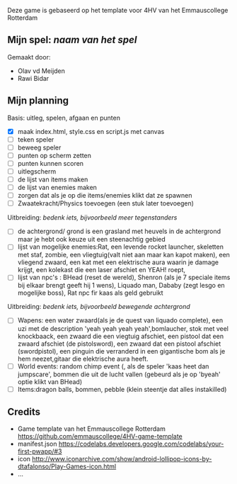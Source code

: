 Deze game is gebaseerd op het template voor 4HV van het Emmauscollege Rotterdam

## Mijn spel: *naam van het spel*
Gemaakt door:
- Olav vd Meijden
- Rawi Bidar

## Mijn planning

Basis: uitleg, spelen, afgaan en punten
- [x] maak index.html, style.css en script.js met canvas
- [ ] teken speler
- [ ] beweeg speler
- [ ] punten op scherm zetten
- [ ] punten kunnen scoren
- [ ] uitlegscherm
- [ ] de lijst van items maken
- [ ] de lijst van enemies maken
- [ ] zorgen dat als je op die items/enemies klikt dat ze spawnen
- [ ] Zwaatekracht/Physics toevoegen (een stuk later toevoegen)

Uitbreiding: *bedenk iets, bijvoorbeeld meer tegenstanders*
- [ ] de achtergrond/ grond is een grasland met heuvels in de achtergrond maar je hebt ook keuze uit een steenachtig gebied
- [ ] lijst van mogelijke enemies:Rat, een levende rocket launcher, skeletten met staf, zombie, een vliegtuig(valt niet aan maar kan kapot maken), een vliegend zwaard, een kat met een elektrische aura waarin je damage krijgt, een kolekast die een laser afschiet en YEAH! roept, 
- [ ] lijst van npc's : BHead (reset de wereld), Shenron (als je 7 speciale items bij elkaar brengt geeft hij 1 wens), Liquado man, Dababy (zegt lesgo en mogelijke boss), Rat npc fir kaas als geld gebruikt

Uitbreiding: *bedenk iets, bijvoorbeeld bewegende achtergrond*
- [ ] Wapens: een water zwaard(als je de quest van liquado complete), een uzi met de description 'yeah yeah yeah yeah',bomlaucher, stok met veel knockbaack, een zwaard die een viegtuig afschiet, een pistool dat een zwaard afschiet (de pistolsword), een zwaard dat een pistool afschiet (swordpistol), een pinguin die verranderd in een gigantische bom als je hem neezet,gitaar die elektrische aura heeft.
- [ ] World events: random chimp event (, als de speler 'kaas heet dan jumpscare', bommen die uit de lucht vallen (gebeurd als je op 'byeah' optie klikt van BHead)
- [ ] Items:dragon balls, bommen, pebble (klein steentje dat alles instakilled)

## Credits
- Game template van het Emmauscollege Rotterdam https://github.com/emmauscollege/4HV-game-template
- manifest.json https://codelabs.developers.google.com/codelabs/your-first-pwapp/#3
- icon http://www.iconarchive.com/show/android-lollipop-icons-by-dtafalonso/Play-Games-icon.html
- ...
